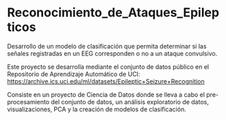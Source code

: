 # Reconocimiento_de_Ataques_Epilepticos
Desarrollo de un modelo de clasificación que permita determinar si las señales registradas en un EEG corresponden o no a un ataque convulsivo.

Este proyecto se desarrolla mediante el conjunto de datos público en el Repositorio de Aprendizaje Automático de UCI: https://archive.ics.uci.edu/ml/datasets/Epileptic+Seizure+Recognition

Consiste en un proyecto de Ciencia de Datos donde se lleva a cabo el pre-procesamiento del conjunto de datos, un análisis exploratorio de datos, visualizaciones, PCA y la creación de modelos de clasificación.
